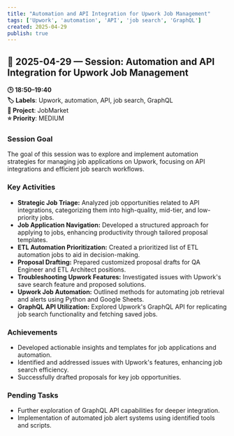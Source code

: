 ```yaml
---
title: "Automation and API Integration for Upwork Job Management"
tags: ['Upwork', 'automation', 'API', 'job search', 'GraphQL']
created: 2025-04-29
publish: true
---
```


## 📅 2025-04-29 — Session: Automation and API Integration for Upwork Job Management

**🕒 18:50–19:40**  
**🏷️ Labels**: Upwork, automation, API, job search, GraphQL  
**📂 Project**: JobMarket  
**⭐ Priority**: MEDIUM  


### Session Goal
The goal of this session was to explore and implement automation strategies for managing job applications on Upwork, focusing on API integrations and efficient job search workflows.

### Key Activities
- **Strategic Job Triage:** Analyzed job opportunities related to API integrations, categorizing them into high-quality, mid-tier, and low-priority jobs.
- **Job Application Navigation:** Developed a structured approach for applying to jobs, enhancing productivity through tailored proposal templates.
- **ETL Automation Prioritization:** Created a prioritized list of ETL automation jobs to aid in decision-making.
- **Proposal Drafting:** Prepared customized proposal drafts for QA Engineer and ETL Architect positions.
- **Troubleshooting Upwork Features:** Investigated issues with Upwork's save search feature and proposed solutions.
- **Upwork Job Automation:** Outlined methods for automating job retrieval and alerts using Python and Google Sheets.
- **GraphQL API Utilization:** Explored Upwork's GraphQL API for replicating job search functionality and fetching saved jobs.

### Achievements
- Developed actionable insights and templates for job applications and automation.
- Identified and addressed issues with Upwork's features, enhancing job search efficiency.
- Successfully drafted proposals for key job opportunities.

### Pending Tasks
- Further exploration of GraphQL API capabilities for deeper integration.
- Implementation of automated job alert systems using identified tools and scripts.
